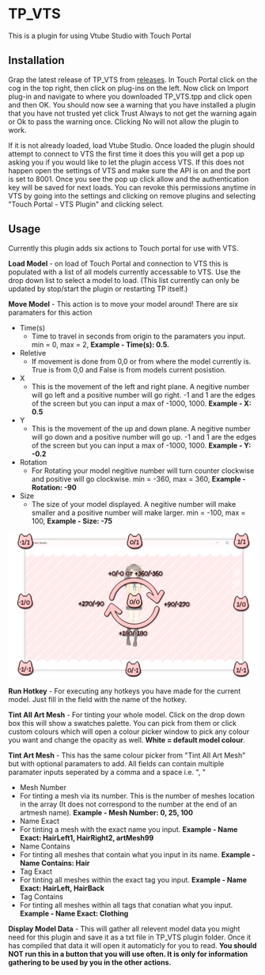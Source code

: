 # TP_VTS

This is a plugin for using Vtube Studio with Touch Portal

## Installation

Grap the latest release of TP_VTS from [releases](https://github.com/Wiccy84/TP_VTS/releases).
In Touch Portal click on the cog in the top right, then click on plug-ins on the left. Now click on Import plug-in and navigate to where you downloaded TP_VTS.tpp and click open and then OK. You should now see a warning that you have installed a plugin that you have not trusted yet click Trust Always to not get the warning again or Ok to pass the warning once. Clicking No will not allow the plugin to work.

If it is not already loaded, load Vtube Studio. Once loaded the plugin should attempt to connect to VTS the first time it does this you will get a pop up asking you if you would like to let the plugin access VTS. If this does not happen open the settings of VTS and make sure the API is on and the port is set to 8001. Once you see the pop up click allow and the authentication key will be saved for next loads. You can revoke this permissions anytime in VTS by going into the settings and clicking on remove plugins and selecting "Touch Portal - VTS Plugin" and clicking select.

## Usage

Currently this plugin adds six actions to Touch portal for use with VTS.

**Load Model** -  on load of Touch Portal and connection to VTS this is populated with a list of all models currently accessable to VTS. Use the drop down list to select a model to load. (This list currently can only be updated by stop/start the plugin or restarting TP itself.)

**Move Model** -  This action is to move your model around! There are six paramaters for this action
* Time(s)
  * Time to travel in seconds from origin to the paramaters you input. min = 0, max = 2, **Example - Time(s): 0.5.**
* Reletive
  * If movement is done from 0,0 or from where the model currently is. True is from 0,0 and False is from models current posistion.
* X
  * This is the movement of the left and right plane. A negitive number will go left and a positive number will go right. -1 and 1 are the edges of the screen but you can input a max of -1000, 1000. **Example - X: 0.5**
* Y
  * This is the movement of the up and down plane. A negitive number will go down and a positive number will go up. -1 and 1 are the edges of the screen but you can input a max of -1000, 1000. **Example - Y: -0.2**
* Rotation
  * For Rotating your model negitive number will turn counter clockwise and positive will go clockwise. min = -360, max = 360, **Example - Rotation: -90**
* Size
  * The size of your model displayed. A negitive number will make smaller and a positive number will make larger. min = -100, max = 100, **Example - Size: -75**

![coordinate_explanation](images/coordinate_explanation.png)

**Run Hotkey** - For executing any hotkeys you have made for the current model. Just fill in the field with the name of the hotkey.

**Tint All Art Mesh** - For tinting your whole model. Click on the drop down box this will show a swatches palette. You can pick from them or click custom colours which will open a colour picker window to pick any colour you want and change the opacity as well. **White = default model colour**.

**Tint Art Mesh** - This has the same colour picker from "Tint All Art Mesh" but with optional paramaters to add. All fields can contain multiple paramater inputs seperated by a comma and a space i.e. ", "

* Mesh Number
 * For tinting a mesh via its number. This is the number of meshes location in the array (It does not correspond to the number at the end of an artmesh name). **Example - Mesh Number: 0, 25, 100**
* Name Exact
 * For tinting a mesh with the exact name you input. **Example - Name Exact: HairLeft1, HairRight2, artMesh99**
* Name Contains
 * For tinting all meshes that contain what you input in its name. **Example - Name Contains: Hair**
* Tag Exact
 * For tinting all meshes within the exact tag you input. **Example - Name Exact: HairLeft, HairBack**
* Tag Contains
 * For tinting all meshes within all tags that conatian what you input. **Example - Name Exact: Clothing**

**Display Model Data** - This will gather all relevent model data you might need for this plugin and save it as a txt file in TP_VTS plugin folder. Once it has compiled that data it will open it automaticly for you to read. **You should NOT run this in a button that you will use often. It is only for information gathering to be used by you in the other actions.**

